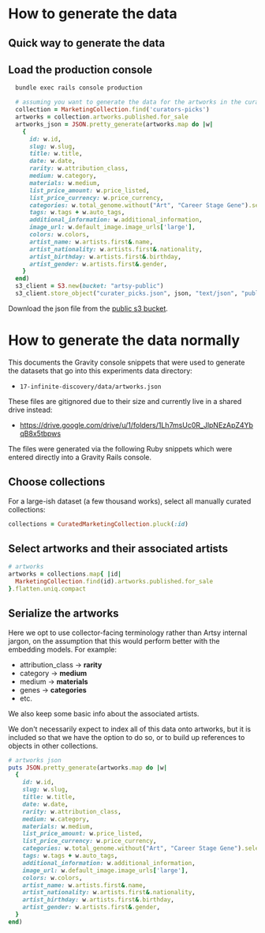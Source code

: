 # How to generate the data

## Quick way to generate the data

## Load the production console

```bash
  bundle exec rails console production
```

```ruby
  # assuming you want to generate the data for the artworks in the curators picks collection
  collection = MarketingCollection.find('curators-picks')
  artworks = collection.artworks.published.for_sale
  artworks_json = JSON.pretty_generate(artworks.map do |w|
    {
      id: w.id,
      slug: w.slug,
      title: w.title,
      date: w.date,
      rarity: w.attribution_class,
      medium: w.category,
      materials: w.medium,
      list_price_amount: w.price_listed,
      list_price_currency: w.price_currency,
      categories: w.total_genome.without("Art", "Career Stage Gene").select{ |k,v| k !~ /(galleries based|made in)/i && v == 100}.keys,
      tags: w.tags + w.auto_tags,
      additional_information: w.additional_information,
      image_url: w.default_image.image_urls['large'],
      colors: w.colors,
      artist_name: w.artists.first&.name,
      artist_nationality: w.artists.first&.nationality,
      artist_birthday: w.artists.first&.birthday,
      artist_gender: w.artists.first&.gender,
    }
  end)
  s3_client = S3.new(bucket: "artsy-public")
  s3_client.store_object("curater_picks.json", json, "text/json", "public-read")
```

Download the json file from the
[public s3 bucket](https://us-east-1.console.aws.amazon.com/s3/object/artsy-public?region=us-east-1&bucketType=general&prefix=curater_picks.json).

# How to generate the data normally

This documents the Gravity console snippets that were used to generate the
datasets that go into this experiments data directory:

- `17-infinite-discovery/data/artworks.json`

These files are gitignored due to their size and currently live in a shared
drive instead:

- https://drive.google.com/drive/u/1/folders/1Lh7msUc0R_JlpNEzApZ4YbqB8x5tbpws

The files were generated via the following Ruby snippets which were entered
directly into a Gravity Rails console.

## Choose collections

For a large-ish dataset (a few thousand works), select all manually curated
collections:

```ruby
collections = CuratedMarketingCollection.pluck(:id)
```

## Select artworks and their associated artists

```ruby
# artworks
artworks = collections.map{ |id|
  MarketingCollection.find(id).artworks.published.for_sale
}.flatten.uniq.compact
```

## Serialize the artworks

Here we opt to use collector-facing terminology rather than Artsy internal
jargon, on the assumption that this would perform better with the embedding
models. For example:

- attribution_class → **rarity**
- category → **medium**
- medium → **materials**
- genes → **categories**
- etc.

We also keep some basic info about the associated artists.

We don't necessarily expect to index all of this data onto artworks, but it is
included so that we have the option to do so, or to build up references to
objects in other collections.

```ruby
# artworks json
puts JSON.pretty_generate(artworks.map do |w|
  {
    id: w.id,
    slug: w.slug,
    title: w.title,
    date: w.date,
    rarity: w.attribution_class,
    medium: w.category,
    materials: w.medium,
    list_price_amount: w.price_listed,
    list_price_currency: w.price_currency,
    categories: w.total_genome.without("Art", "Career Stage Gene").select{ |k,v| k !~ /(galleries based|made in)/i && v == 100}.keys,
    tags: w.tags + w.auto_tags,
    additional_information: w.additional_information,
    image_url: w.default_image.image_urls['large'],
    colors: w.colors,
    artist_name: w.artists.first&.name,
    artist_nationality: w.artists.first&.nationality,
    artist_birthday: w.artists.first&.birthday,
    artist_gender: w.artists.first&.gender,
  }
end)
```
